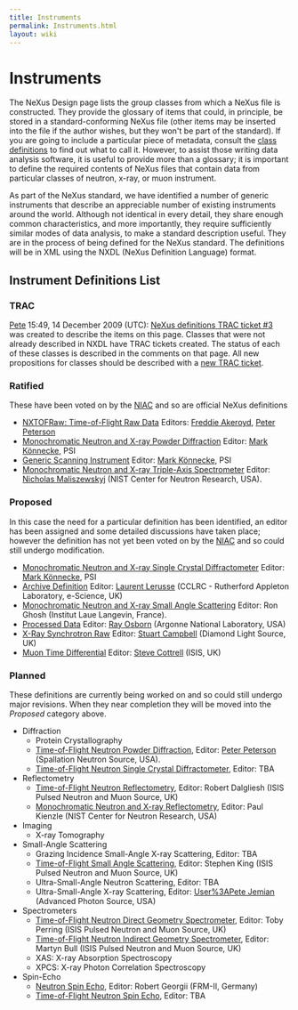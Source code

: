 ```yaml
---
title: Instruments
permalink: Instruments.html
layout: wiki
---
```

Instruments
===========

The NeXus Design page lists the group classes from which a NeXus file is
constructed. They provide the glossary of items that could, in
principle, be stored in a standard-conforming NeXus file (other items
may be inserted into the file if the author wishes, but they won't be
part of the standard). If you are going to include a particular piece of
metadata, consult the [class definitions](Design.html "wikilink") to find out
what to call it. However, to assist those writing data analysis
software, it is useful to provide more than a glossary; it is important
to define the required contents of NeXus files that contain data from
particular classes of neutron, x-ray, or muon instrument.

As part of the NeXus standard, we have identified a number of generic
instruments that describe an appreciable number of existing instruments
around the world. Although not identical in every detail, they share
enough common characteristics, and more importantly, they require
sufficiently similar modes of data analysis, to make a standard
description useful. They are in the process of being defined for the
NeXus standard. The definitions will be in XML using the NXDL (NeXus
Definition Language) format.

Instrument Definitions List
---------------------------

### TRAC

[Pete](User%3APete_Jemian.html "wikilink") 15:49, 14 December 2009 (UTC):
[NeXus definitions TRAC ticket
\#3](http://trac.nexusformat.org/definitions/ticket/3) was created to
describe the items on this page. Classes that were not already described
in NXDL have TRAC tickets created. The status of each of these classes
is described in the comments on that page. All new propositions for
classes should be described with a [new TRAC
ticket](http://trac.nexusformat.org/definitions/newticket).

### Ratified

These have been voted on by the [NIAC](NIAC.html "wikilink") and so are
official NeXus definitions

-   [NXTOFRaw: Time-of-Flight Raw Data](TOFRaw.html "wikilink") Editors:
    [Freddie Akeroyd](User%3AFreddie_Akeroyd.html "wikilink"), [Peter
    Peterson](User%3APeter_Peterson.html "wikilink")
-   [Monochromatic Neutron and X-ray Powder
    Diffraction](Monochromatic_Neutron_and_X-ray_Powder_Diffraction.html "wikilink")
    Editor: [Mark Könnecke](User%3AMark_Koennecke.html "wikilink"), PSI
-   [Generic Scanning Instrument](GenericScan.html "wikilink") Editor: [Mark
    Könnecke](User%3AMark_Koennecke.html "wikilink"), PSI
-   [Monochromatic Neutron and X-ray Triple-Axis
    Spectrometer](Monochromatic_Neutron_and_X-ray_Triple-Axis_Spectrometer.html "wikilink")
    Editor: [Nicholas Maliszewskyj](User%3ANickm.html "wikilink") (NIST
    Center for Neutron Research, USA).

### Proposed

In this case the need for a particular definition has been identified,
an editor has been assigned and some detailed discussions have taken
place; however the definition has not yet been voted on by the
[NIAC](NIAC.html "wikilink") and so could still undergo modification.

-   [Monochromatic Neutron and X-ray Single Crystal
    Diffractometer](Monochromatic_Neutron_and_X-ray_Single_Crystal_Diffractometer.html "wikilink")
    Editor: [Mark Könnecke](User%3AMark_Koennecke.html "wikilink"), PSI
-   [Archive Definition](Archive_Definition.html "wikilink") Editor: [Laurent
    Lerusse](User%3AL.lerusse.html "wikilink") (CCLRC - Rutherford Appleton
    Laboratory, e-Science, UK)
-   [Monochromatic Neutron and X-ray Small Angle
    Scattering](SAS.html "wikilink") Editor: Ron Ghosh (Institut Laue
    Langevin, France).
-   [Processed Data](Processed_Data.html "wikilink") Editor: [Ray
    Osborn](User%3ARay_Osborn.html "wikilink") (Argonne National Laboratory,
    USA)
-   [X-Ray Synchrotron Raw](XESraw.html "wikilink") Editor: [Stuart
    Campbell](User%3AStuart_Campbell.html "wikilink") (Diamond Light Source,
    UK)
-   [Muon Time Differential](Muon_Time_Differential.html "wikilink") Editor:
    [Steve Cottrell](User%3ASteve_Cottrell.html "wikilink") (ISIS, UK)

### Planned

These definitions are currently being worked on and so could still
undergo major revisions. When they near completion they will be moved
into the *Proposed* category above.

-   Diffraction
    -   Protein Crystallography
    -   [Time-of-Flight Neutron Powder
        Diffraction](Time-of-Flight_Neutron_Powder_Diffraction.html "wikilink"),
        Editor: [Peter Peterson](User%3APfpeterson.html "wikilink")
        (Spallation Neutron Source, USA).
    -   [Time-of-Flight Neutron Single Crystal
        Diffractometer](Time-of-Flight_Neutron_Single_Crystal_Diffractometer.html "wikilink"),
        Editor: TBA
-   Reflectometry
    -   [Time-of-Flight Neutron
        Reflectometry](Time-of-Flight_Neutron_Reflectometry.html "wikilink"),
        Editor: Robert Dalgliesh (ISIS Pulsed Neutron and Muon Source,
        UK)
    -   [Monochromatic Neutron and X-ray
        Reflectometry](Monochromatic_Neutron_and_X-ray_Reflectometry.html "wikilink"),
        Editor: Paul Kienzle (NIST Center for Neutron Research, USA)
-   Imaging
    -   X-ray Tomography
-   Small-Angle Scattering
    -   Grazing Incidence Small-Angle X-ray Scattering, Editor: TBA
    -   [Time-of-Flight Small Angle
        Scattering](Time-of-Flight_Small_Angle_Scattering.html "wikilink"),
        Editor: Stephen King (ISIS Pulsed Neutron and Muon Source, UK)
    -   Ultra-Small-Angle Neutron Scattering, Editor: TBA
    -   Ultra-Small-Angle X-ray Scattering, Editor: [User%3APete
        Jemian](User%3APete_Jemian.html "wikilink") (Advanced Photon Source,
        USA)
-   Spectrometers
    -   [Time-of-Flight Neutron Direct Geometry
        Spectrometer](Time-of-Flight_Neutron_Direct_Geometry_Spectrometer.html "wikilink"),
        Editor: Toby Perring (ISIS Pulsed Neutron and Muon Source, UK)
    -   [Time-of-Flight Neutron Indirect Geometry
        Spectrometer](Time-of-Flight_Neutron_Indirect_Geometry_Spectrometer.html "wikilink"),
        Editor: Martyn Bull (ISIS Pulsed Neutron and Muon Source, UK)
    -   XAS: X-ray Absorption Spectroscopy
    -   XPCS: X-ray Photon Correlation Spectroscopy
-   Spin-Echo
    -   [Neutron Spin Echo](Neutron_Spin_Echo.html "wikilink"), Editor:
        Robert Georgii (FRM-II, Germany)
    -   [Time-of-Flight Neutron Spin
        Echo](Time-of-Flight_Neutron_Spin_Echo.html "wikilink"), Editor: TBA

